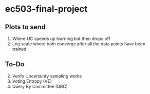 # ec503-final-project

## Plots to send
1. Where UC speeds up learning but then drops off
2. Log scale where both converge after all the data points have been trained


## To-Do
2. Verify Uncertainty sampling works
3. Voting Entropy (VE)
4. Query By Committee (QBC)